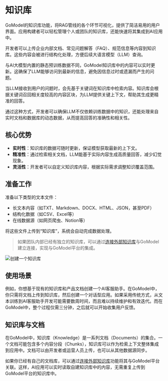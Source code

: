 # 知识库

GoModel的知识库功能，将RAG管线的各个环节可视化，提供了简洁易用的用户界面。应用构建者可以轻松管理个人或团队的知识库，还能快速将其集成到AI应用中。

开发者可以上传企业内部文档、常见问题解答（FAQ）、规范信息等内容到知识库。这些内容会被进行结构化处理，方便后续大语言模型（LLM）查询。

与AI大模型内置的静态预训练数据不同，GoModel知识库中的内容可以实时更新。这确保了LLM能够访问到最新的信息，避免因信息过时或遗漏而产生的问题。

当LLM接收到用户的问题时，会先基于关键词在知识库中检索内容。知识库会根据关键词召回相关度较高的内容区块，为LLM提供关键上下文，帮助其生成更精准的回答。

通过这种方式，开发者可以确保LLM不仅依赖训练数据中的知识，还能处理来自实时文档和数据库的动态数据，从而提高回答的准确性和相关性。

## 核心优势
- **实时性**：知识库的数据可随时更新，保证模型获取最新的上下文。
- **精准性**：通过检索相关文档，LLM能基于实际内容生成高质量回答，减少幻觉现象。
- **灵活性**：开发者可以自定义知识库内容，根据实际需求调整知识覆盖范围。

## 准备工作
准备以下类型的文本文件：
- 长文本内容（如TXT、Markdown、DOCX、HTML、JSON，甚至PDF）
- 结构化数据（如CSV、Excel等）
- 在线数据源（如网页爬虫、Notion等）

将这些文件上传到“知识库”，系统会自动完成数据处理。

> 如果团队内部已经有独立的知识库，可以通过[连接外部知识库](connect-external-knowledge-base.md)与GoModel建立连接，实现与GoModel平台的集成。

![创建一个知识库](https://assets-docs.dify.ai/2024/12/effc826d2584d5f2983cdcd746099bb6.png)

## 使用场景
例如，你想基于现有的知识库和产品文档创建一个AI客服助手。在GoModel中，你只需将文档上传到知识库，然后创建一个对话型应用。如果采用传统方式，从文本训练到AI客服助手开发可能需要数周时间，而且难以持续维护和有效迭代。而在GoModel中，整个过程仅需三分钟，之后就可以开始收集用户反馈。

## 知识库与文档
在GoModel中，知识库（Knowledge）是一系列文档（Documents）的集合。一个文档可能包含多个内容分段（Chunks），知识库可以作为检索上下文整体集成到应用中。文档可以由开发者或运营人员上传，也可以从其他数据源同步。

如果你已经有自己的文档库，可以通过[连接外部知识库](connect-external-knowledge-base.md)功能将其与GoModel平台关联。这样，AI应用可以实时读取自建知识库中的内容，无需重复上传到GoModel平台的知识库中。

